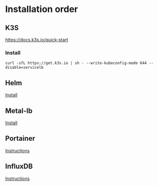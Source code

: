 # Installation order

## K3S
https://docs.k3s.io/quick-start

### Install
```
curl -sfL https://get.k3s.io | sh - --write-kubeconfig-mode 644 --disable=servicelb 
```

## Helm
[Install](helm.md)

## Metal-lb
[Install](metal-lb/metal-lb.sh)

## Portainer
[Instructions](portainer/README.md)

## InfluxDB
[Instructions](influxdb/README.md)






